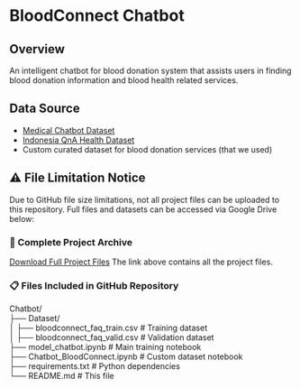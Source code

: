 # BloodConnect Chatbot

## **Overview**
An intelligent chatbot for blood donation system that assists users in finding blood donation information and blood health related services.

## **Data Source**
- [Medical Chatbot Dataset]('https://www.kaggle.com/datasets/saifulislamsarfaraz/medical-chatbot-dataset/data')
- [Indonesia QnA Health Dataset]('https://www.kaggle.com/datasets/gufranakasamudra/indonesia-qna-health-dataset')
- Custom curated dataset for blood donation services (that we used)

## ⚠️ **File Limitation Notice**
Due to GitHub file size limitations, not all project files can be uploaded to this repository. Full files and datasets can be accessed via Google Drive below: <br>

### 📁 Complete Project Archive <br>
[Download Full Project Files]('https://drive.google.com/drive/folders/1NKqF0l96iDXmoZgR0zkBZSa-o9N9MZTL?usp=sharing')
The link above contains all the project files.

### 📋 Files Included in GitHub Repository
Chatbot/ <br>
├── Dataset/ <br>
│   ├── bloodconnect_faq_train.csv    # Training dataset <br>
│   ├── bloodconnect_faq_valid.csv    # Validation dataset <br>
├── model_chatbot.ipynb               # Main training notebook <br>
├── Chatbot_BloodConnect.ipynb        # Custom dataset notebook <br>
├── requirements.txt                  # Python dependencies <br>
└── README.md                        # This file <br>
